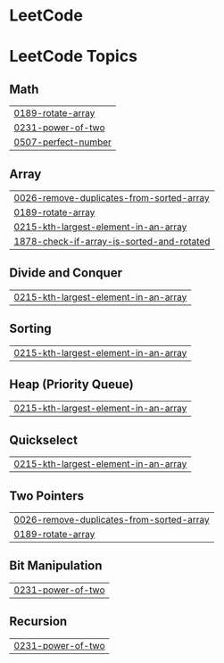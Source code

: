 # LeetCode
<!---LeetCode Topics Start-->
# LeetCode Topics
## Math
|  |
| ------- |
| [0189-rotate-array](https://github.com/snehasishdasz/LeetCode/tree/master/0189-rotate-array) |
| [0231-power-of-two](https://github.com/snehasishdasz/LeetCode/tree/master/0231-power-of-two) |
| [0507-perfect-number](https://github.com/snehasishdasz/LeetCode/tree/master/0507-perfect-number) |
## Array
|  |
| ------- |
| [0026-remove-duplicates-from-sorted-array](https://github.com/snehasishdasz/LeetCode/tree/master/0026-remove-duplicates-from-sorted-array) |
| [0189-rotate-array](https://github.com/snehasishdasz/LeetCode/tree/master/0189-rotate-array) |
| [0215-kth-largest-element-in-an-array](https://github.com/snehasishdasz/LeetCode/tree/master/0215-kth-largest-element-in-an-array) |
| [1878-check-if-array-is-sorted-and-rotated](https://github.com/snehasishdasz/LeetCode/tree/master/1878-check-if-array-is-sorted-and-rotated) |
## Divide and Conquer
|  |
| ------- |
| [0215-kth-largest-element-in-an-array](https://github.com/snehasishdasz/LeetCode/tree/master/0215-kth-largest-element-in-an-array) |
## Sorting
|  |
| ------- |
| [0215-kth-largest-element-in-an-array](https://github.com/snehasishdasz/LeetCode/tree/master/0215-kth-largest-element-in-an-array) |
## Heap (Priority Queue)
|  |
| ------- |
| [0215-kth-largest-element-in-an-array](https://github.com/snehasishdasz/LeetCode/tree/master/0215-kth-largest-element-in-an-array) |
## Quickselect
|  |
| ------- |
| [0215-kth-largest-element-in-an-array](https://github.com/snehasishdasz/LeetCode/tree/master/0215-kth-largest-element-in-an-array) |
## Two Pointers
|  |
| ------- |
| [0026-remove-duplicates-from-sorted-array](https://github.com/snehasishdasz/LeetCode/tree/master/0026-remove-duplicates-from-sorted-array) |
| [0189-rotate-array](https://github.com/snehasishdasz/LeetCode/tree/master/0189-rotate-array) |
## Bit Manipulation
|  |
| ------- |
| [0231-power-of-two](https://github.com/snehasishdasz/LeetCode/tree/master/0231-power-of-two) |
## Recursion
|  |
| ------- |
| [0231-power-of-two](https://github.com/snehasishdasz/LeetCode/tree/master/0231-power-of-two) |
<!---LeetCode Topics End-->